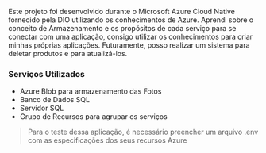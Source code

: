 Este projeto foi desenvolvido durante o Microsoft Azure Cloud Native fornecido pela DIO utilizando os conhecimentos de Azure. Aprendi sobre o conceito de Armazenamento e os propósitos de cada serviço para se conectar com uma aplicação, consigo utilizar os conhecimentos para criar minhas próprias aplicações. Futuramente, posso realizar um sistema para deletar produtos e para atualizá-los.

### Serviços Utilizados

- Azure Blob para armazenamento das Fotos
- Banco de Dados SQL
- Servidor SQL
- Grupo de Recursos para agrupar os serviços

> Para o teste dessa aplicação, é necessário preencher um arquivo .env com as especificações dos seus recursos Azure
